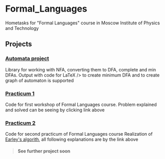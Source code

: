# Formal_Languages
Hometasks for "Formal Languages" course in Moscow Institute of Physics and Technology


## Projects
### [Automata project](https://github.com/KushneryukSergey/Formal_Languages/tree/main/automata)
Library for working with NFA, converting them to DFA, complete and min DFAs. Output with code for LaTeX />  to create minimum DFA and to create graph of automaton is supported


### [Practicum 1](https://github.com/KushneryukSergey/Formal_Languages/tree/workshop1/workshop1)
Code for first workshop of Formal Languages course. Problem explained and solved can be seeing by clicking link above


### [Practicum 2](https://github.com/KushneryukSergey/Formal_Languages/tree/practicum2/practicum2)
Code for second practicum of Formal Languages course
Realization of [Earley's algorith](https://en.wikipedia.org/wiki/Earley_parser), all following explanations are by the link above

> #### See further project soon
